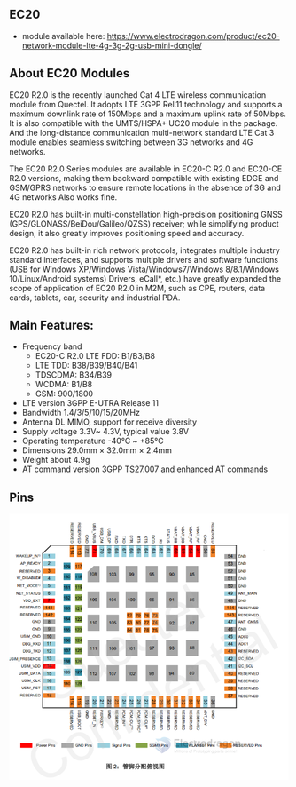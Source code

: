 

## EC20

- module available here: https://www.electrodragon.com/product/ec20-network-module-lte-4g-3g-2g-usb-mini-dongle/



## About EC20 Modules

EC20 R2.0 is the recently launched Cat 4 LTE wireless communication module from Quectel. It adopts LTE 3GPP Rel.11 technology and supports a maximum downlink rate of 150Mbps and a maximum uplink rate of 50Mbps. It is also compatible with the UMTS/HSPA+ UC20 module in the package. And the long-distance communication multi-network standard LTE Cat 3 module enables seamless switching between 3G networks and 4G networks.

The EC20 R2.0 Series modules are available in EC20-C R2.0 and EC20-CE R2.0 versions, making them backward compatible with existing EDGE and GSM/GPRS networks to ensure remote locations in the absence of 3G and 4G networks Also works fine.

EC20 R2.0 has built-in multi-constellation high-precision positioning GNSS (GPS/GLONASS/BeiDou/Galileo/QZSS) receiver; while simplifying product design, it also greatly improves positioning speed and accuracy.

EC20 R2.0 has built-in rich network protocols, integrates multiple industry standard interfaces, and supports multiple drivers and software functions (USB for Windows XP/Windows Vista/Windows7/Windows 8/8.1/Windows 10/Linux/Android systems) Drivers, eCall*, etc.) have greatly expanded the scope of application of EC20 R2.0 in M2M, such as CPE, routers, data cards, tablets, car, security and industrial PDA.


## Main Features:
- Frequency band
  - EC20-C R2.0 LTE FDD: B1/B3/B8
  - LTE TDD: B38/B39/B40/B41
  - TDSCDMA: B34/B39
  - WCDMA: B1/B8
  - GSM: 900/1800
- LTE version 3GPP E-UTRA Release 11
- Bandwidth 1.4/3/5/10/15/20MHz
- Antenna DL MIMO, support for receive diversity
- Supply voltage 3.3V~ 4.3V, typical value 3.8V
- Operating temperature -40°C ~ +85°C
- Dimensions 29.0mm × 32.0mm × 2.4mm
- Weight about 4.9g
- AT command version 3GPP TS27.007 and enhanced AT commands


## Pins 

![](2024-03-13-17-30-57.png)
